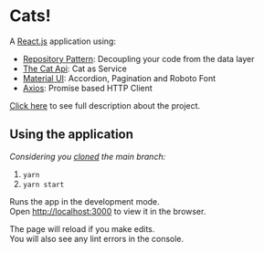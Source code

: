 # Cats!

A [React.js](https://reactjs.org/) application using:

- [Repository Pattern](https://youtu.be/fPMUBf6w3Gg): Decoupling your code from the data layer
- [The Cat Api](https://www.thecatapi.com): Cat as Service
- [Material UI](https://material-ui.com/pt/): Accordion, Pagination and Roboto Font
- [Axios](https://axios-http.com/): Promise based HTTP Client

[Click here](https://drive.google.com/file/d/1R84K9O0iy8sGlDt3UWkL_eeSLILhn_Bk/view?usp=sharing) to see full description about the project.
## Using the application
*Considering you [cloned](https://www.freecodecamp.org/news/git-clone-branch-how-to-clone-a-specific-branch/) the main branch:*
1. `yarn`
2. `yarn start`

Runs the app in the development mode.\
Open [http://localhost:3000](http://localhost:3000) to view it in the browser.

The page will reload if you make edits.\
You will also see any lint errors in the console.